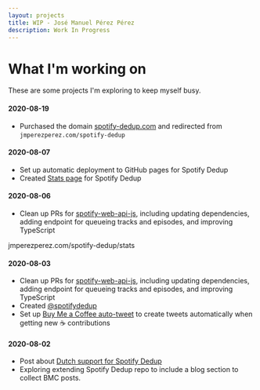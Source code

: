 ```yaml
---
layout: projects
title: WIP - José Manuel Pérez Pérez
description: Work In Progress
---
```


# What I'm working on

These are some projects I'm exploring to keep myself busy.

#### 2020-08-19

- Purchased the domain [spotify-dedup.com](https://spotify-dedup.com) and redirected from `jmperezperez.com/spotify-dedup`

#### 2020-08-07

- Set up automatic deployment to GitHub pages for Spotify Dedup
- Created [Stats page](https://jmperezperez.com/spotify-dedup/stats) for Spotify Dedup

#### 2020-08-06

- Clean up PRs for [spotify-web-api-js](https://github.com/JMPerez/spotify-web-api-js/), including updating dependencies, adding endpoint for queueing tracks and episodes, and improving TypeScript

jmperezperez.com/spotify-dedup/stats

#### 2020-08-03

- Clean up PRs for [spotify-web-api-js](https://github.com/JMPerez/spotify-web-api-js/), including updating dependencies, adding endpoint for queueing tracks and episodes, and improving TypeScript
- Created [@spotifydedup](https://twitter.com/spotifydedup)
- Set up [Buy Me a Coffee auto-tweet](https://help.buymeacoffee.com/en/articles/4217669-setting-up-auto-tweets-with-zapier) to create tweets automatically when getting new ☕️ contributions

#### 2020-08-02

- Post about [Dutch support for Spotify Dedup](https://www.buymeacoffee.com/p/92683)
- Exploring extending Spotify Dedup repo to include a blog section to collect BMC posts.
